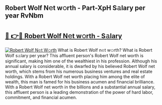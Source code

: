 ## Robert Wolf N𝚎t w𝚘rth - Part-XpH S𝚊lary per year RvNbm

# <h2><a href="http://gc1xoif.nevu.top/?p=Robert+Wolf">🔗 👉🔴 Robert Wolf N𝚎t w𝚘rth - S𝚊lary</a></h2>

[![Robert Wolf N𝚎t W𝚘rth](https://i.imgur.com/Oavwk0R.jpeg)](http://gc1xoif.nevu.top/?p=Robert+Wolf)
What is Robert Wolf n𝚎t w𝚘rth? What is Robert Wolf s𝚊lary per year?
This affluent person's Robert Wolf net worth is significant, making him one of the wealthiest in his profession. Although his annual salary is considerable, it is dwarfed by his believed Robert Wolf net worth, which stems from his numerous business ventures and real estate holdings. With a Robert Wolf net worth placing him among the elite of wealth, this man is famed for his business acumen and financial brilliance. With a Robert Wolf net worth in the billions and a substantial annual salary, this affluent person is a leading demonstration of the power of hard labor, commitment, and financial acumen.
